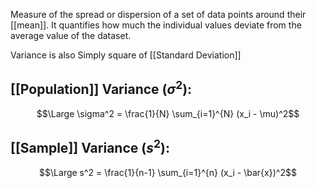 Measure of the spread or dispersion of a set of data points around their [[mean]]. 
It quantifies how much the individual values deviate from the average value of the dataset.

Variance is also Simply square of [[Standard Deviation]]
## [[Population]] Variance ($\sigma^2$):
$$\Large \sigma^2 = \frac{1}{N} \sum_{i=1}^{N} (x_i - \mu)^2$$
## [[Sample]] Variance ($s^2$):
$$\Large s^2 = \frac{1}{n-1} \sum_{i=1}^{n} (x_i - \bar{x})^2$$
